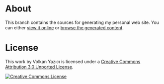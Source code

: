 # About

This branch contains the sources for generating my personal web site. You can either [view it online](https://vy.github.io/) or [browse the generated content](https://github.com/vy/vy.github.io/).

# License

This work by Volkan Yazıcı is licensed under a [Creative Commons Attribution 3.0 Unported License](http://creativecommons.org/licenses/by/3.0/deed.en_US).

[![Creative Commons License](http://i.creativecommons.org/l/by/3.0/80x15.png)](http://creativecommons.org/licenses/by/3.0/deed.en_US)
